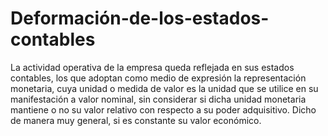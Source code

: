 # Deformación-de-los-estados-contables
La actividad operativa de la empresa queda reflejada en sus estados contables, los que adoptan como medio de expresión la representación monetaria, cuya unidad o medida de valor es la unidad que se utilice en su manifestación a valor nominal, sin considerar si dicha unidad monetaria mantiene o no su valor relativo con respecto a su poder adquisitivo. Dicho de manera muy general, si es constante su valor económico. 

